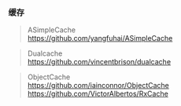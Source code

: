 ### 缓存

> ASimpleCache  
https://github.com/yangfuhai/ASimpleCache  

> Dualcache    
https://github.com/vincentbrison/dualcache  

> ObjectCache  
https://github.com/iainconnor/ObjectCache  
https://github.com/VictorAlbertos/RxCache  